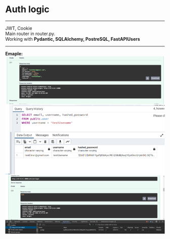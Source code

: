 <h1> Auth logic</h1>
<hr> 
<text> JWT, Cookie </text> <br>
<text> Main router in router.py. </text> <br>
<text> Working with <b>Pydantic, SQLAlchemy, PostreSQL, FastAPIUsers</b> </text> <br> <hr>
<text> <b> Emaple: </b> </text>
<img src="register_example.png"> 
<img src="db_register.png"> 
<img src="auth_example_request.png">